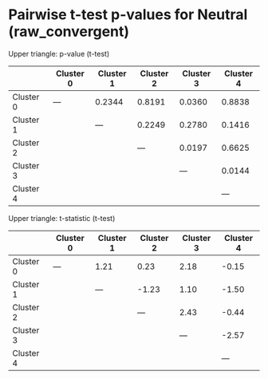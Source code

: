 # Pairwise t-test p-values for Neutral (raw_convergent)

Upper triangle: p-value (t-test)

|   | Cluster 0 | Cluster 1 | Cluster 2 | Cluster 3 | Cluster 4 |
|---|---|---|---|---|---|
| Cluster 0 | — | 0.2344 | 0.8191 | 0.0360 | 0.8838 |
| Cluster 1 |  | — | 0.2249 | 0.2780 | 0.1416 |
| Cluster 2 |  |  | — | 0.0197 | 0.6625 |
| Cluster 3 |  |  |  | — | 0.0144 |
| Cluster 4 |  |  |  |  | — |


Upper triangle: t-statistic (t-test)

|   | Cluster 0 | Cluster 1 | Cluster 2 | Cluster 3 | Cluster 4 |
|---|---|---|---|---|---|
| Cluster 0 | — | 1.21 | 0.23 | 2.18 | -0.15 |
| Cluster 1 |  | — | -1.23 | 1.10 | -1.50 |
| Cluster 2 |  |  | — | 2.43 | -0.44 |
| Cluster 3 |  |  |  | — | -2.57 |
| Cluster 4 |  |  |  |  | — |
